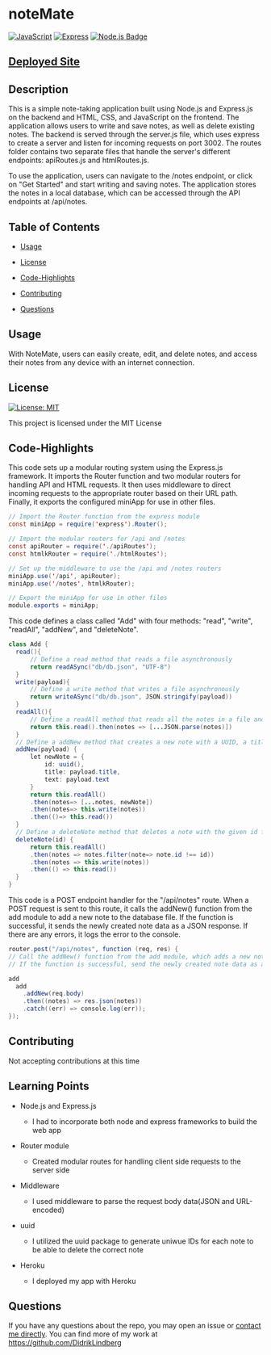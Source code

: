 # noteMate

[![JavaScript](https://img.shields.io/badge/-JavaScript-yellow)](https://www.javascript.com/)
[![Express](https://img.shields.io/badge/Express.js-gray?style=rounded-square)](https://expressjs.com/)
[![Node.js Badge](https://img.shields.io/badge/Node.js-green)](https://nodejs.org/en)



## [Deployed Site](https://notemate.herokuapp.com/notes)

  ## Description
  This is a simple note-taking application built using Node.js and Express.js on the backend and HTML, CSS, and JavaScript on the frontend. The application allows users to write and save notes, as well as delete existing notes. The backend is served through the server.js file, which uses express to create a server and listen for incoming requests on port 3002. The routes folder contains two separate files that handle the server's different endpoints: apiRoutes.js and htmlRoutes.js.

  To use the application, users can navigate to the /notes endpoint, or click on "Get Started" and start writing and saving notes. The application stores the notes in a local database, which can be accessed through the API endpoints at /api/notes.

  ## Table of Contents

  * [Usage](#usage)

  * [License](#license)

  * [Code-Highlights](#Code-Highlights)

  * [Contributing](#contributing)

  * [Questions](#questions)

 

  ## Usage
  With NoteMate, users can easily create, edit, and delete notes, and access their notes from any device with an internet connection. 

  ## License
  [![License: MIT](https://img.shields.io/badge/License-MIT-yellow.svg)](https://opensource.org/licenses/MIT)

  This project is licensed under the MIT License

  ## Code-Highlights
  This code sets up a modular routing system using the Express.js framework. It imports the Router function and two modular routers for handling API and HTML requests. It then uses middleware to direct incoming requests to the appropriate router based on their URL path. Finally, it exports the configured miniApp for use in other files.

  ```java
// Import the Router function from the express module
const miniApp = require('express').Router();

// Import the modular routers for /api and /notes
const apiRouter = require('./apiRoutes');
const htmlkRouter = require('./htmlRoutes');

// Set up the middleware to use the /api and /notes routers
miniApp.use('/api', apiRouter);
miniApp.use('/notes', htmlkRouter);

// Export the miniApp for use in other files
module.exports = miniApp;
  ```



  This code defines a class called "Add" with four methods: "read", "write", "readAll", "addNew", and "deleteNote".
  ```java
  class Add {
    read(){
        // Define a read method that reads a file asynchronously
        return readASync("db/db.json", "UTF-8")
    }
    write(payload){
        // Define a write method that writes a file asynchronously
        return writeASync("db/db.json", JSON.stringify(payload))
    }
    readAll(){
        // Define a readAll method that reads all the notes in a file and returns them as an array of JSON objects
        return this.read().then(notes => [...JSON.parse(notes)])
    }
    // Define a addNew method that creates a new note with a UUID, a title, and a text payload and appends it to the file
    addNew(payload) {
        let newNote = {
            id: uuid(),
            title: payload.title,
            text: payload.text
        }
        return this.readAll()
        .then(notes=> [...notes, newNote])
        .then(notes=> this.write(notes))
        .then(()=> this.read())
    }
    // Define a deleteNote method that deletes a note with the given id from the file
    deleteNote(id) {
        return this.readAll()
        .then(notes => notes.filter(note=> note.id !== id))
        .then(notes => this.write(notes))
        .then(() => this.read())
    }
}
```
This code is a POST endpoint handler for the "/api/notes" route. When a POST request is sent to this route, it calls the addNew() function from the add module to add a new note to the database file. If the function is successful, it sends the newly created note data as a JSON response. If there are any errors, it logs the error to the console.
```java
router.post("/api/notes", function (req, res) {
// Call the addNew() function from the add module, which adds a new note to the db file
// If the function is successful, send the newly created note data as a JSON response, if there are error return the error

add
  add
    .addNew(req.body)
    .then((notes) => res.json(notes))
    .catch((err) => console.log(err));
});
```



  ## Contributing
  Not accepting contributions at this time

  ## Learning Points
  * Node.js and Express.js 
    * I had to incorporate both node and express frameworks to build the web app
  * Router module
    * Created modular routes for handling client side requests to the server side
  * Middleware
    * I used middleware to parse the request body data(JSON and URL-encoded)
  * uuid
    * I utilized the uuid package to generate uniwue IDs for each note to be able to delete the correct note

  * Heroku
    * I deployed my app with Heroku
  ## Questions
  If you have any questions about the repo, you may open an issue or [contact me directly](mailto:lindberg.didrik@gmail.com). You can find more of my work at https://github.com/DidrikLindberg


